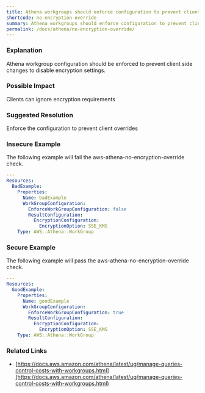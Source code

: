 ```yaml
---
title: Athena workgroups should enforce configuration to prevent client disabling encryption
shortcode: no-encryption-override
summary: Athena workgroups should enforce configuration to prevent client disabling encryption 
permalink: /docs/athena/no-encryption-override/
---
```


### Explanation

Athena workgroup configuration should be enforced to prevent client side changes to disable encryption settings.

### Possible Impact
Clients can ignore encryption requirements

### Suggested Resolution
Enforce the configuration to prevent client overrides


### Insecure Example

The following example will fail the aws-athena-no-encryption-override check.

```yaml
---
Resources:
  BadExample:
    Properties:
      Name: badExample
      WorkGroupConfiguration:
        EnforceWorkGroupConfiguration: false
        ResultConfiguration:
          EncryptionConfiguration:
            EncryptionOption: SSE_KMS
    Type: AWS::Athena::WorkGroup

```



### Secure Example

The following example will pass the aws-athena-no-encryption-override check.

```yaml
---
Resources:
  GoodExample:
    Properties:
      Name: goodExample
      WorkGroupConfiguration:
        EnforceWorkGroupConfiguration: true
        ResultConfiguration:
          EncryptionConfiguration:
            EncryptionOption: SSE_KMS
    Type: AWS::Athena::WorkGroup

```




### Related Links


- [https://docs.aws.amazon.com/athena/latest/ug/manage-queries-control-costs-with-workgroups.html](https://docs.aws.amazon.com/athena/latest/ug/manage-queries-control-costs-with-workgroups.html)


